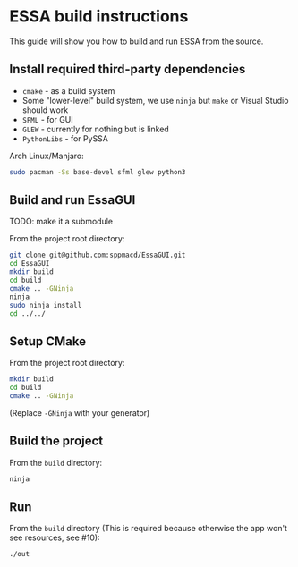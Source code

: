 # ESSA build instructions

This guide will show you how to build and run ESSA from the source.

## Install required third-party dependencies

* `cmake` - as a build system
* Some "lower-level" build system, we use `ninja` but `make` or Visual Studio should work
* `SFML` - for GUI
* `GLEW` - currently for nothing but is linked
* `PythonLibs` - for PySSA

Arch Linux/Manjaro:

```sh
sudo pacman -Ss base-devel sfml glew python3
```

## Build and run EssaGUI

TODO: make it a submodule

From the project root directory:
```sh
git clone git@github.com:sppmacd/EssaGUI.git
cd EssaGUI
mkdir build
cd build
cmake .. -GNinja
ninja
sudo ninja install
cd ../../
```

## Setup CMake

From the project root directory:
```sh
mkdir build
cd build
cmake .. -GNinja
```

(Replace `-GNinja` with your generator)

## Build the project

From the `build` directory:
```sh
ninja
```

## Run

From the `build` directory (This is required because otherwise the app won't see resources, see #10):
```sh
./out
```
